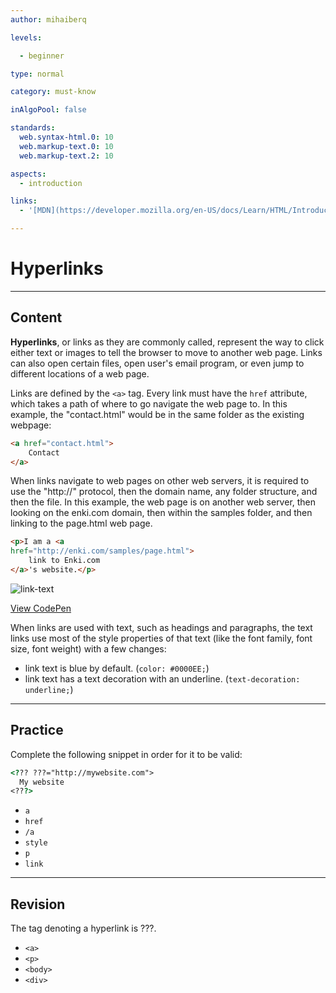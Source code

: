 ```yaml
---
author: mihaiberq

levels:

  - beginner

type: normal

category: must-know

inAlgoPool: false

standards:
  web.syntax-html.0: 10
  web.markup-text.0: 10
  web.markup-text.2: 10

aspects:
  - introduction

links:
  - '[MDN](https://developer.mozilla.org/en-US/docs/Learn/HTML/Introduction_to_HTML/Creating_hyperlinks){documentation}'

---
```


# Hyperlinks

---
## Content

**Hyperlinks**, or links as they are commonly called, represent the way to click either text or images to tell the browser to move to another web page. Links can also open certain files, open user's email program, or even jump to different locations of a web page.

Links are defined by the `<a>` tag. Every link must have the `href` attribute, which takes a path of where to go navigate the web page to. In this example, the "contact.html" would be in the same folder as the existing webpage:

```html
<a href="contact.html">
    Contact
</a>
```

When links navigate to web pages on other web servers, it is required to use the "http://" protocol, then the domain name, any folder structure, and then the file. In this example, the web page is on another web server, then looking on the enki.com domain, then within the samples folder, and then linking to the page.html web page.

```html
<p>I am a <a
href="http://enki.com/samples/page.html">
    link to Enki.com
</a>'s website.</p>
```

![link-text](https://img.enkipro.com/8ffc6087d2e832fc2ae2066d70455afa.png)

[View CodePen](https://codepen.io/enkidevs/pen/RBKobx)

When links are used with text, such as headings and paragraphs, the text links use most of the style properties of that text (like the font family, font size, font weight) with a few changes:

* link text is blue by default. (`color: #0000EE;`)
* link text has a text decoration with an underline. (`text-decoration: underline;`)

---
## Practice

Complete the following snippet in order for it to be valid:
```html
<??? ???="http://mywebsite.com">
  My website
<???>
```

* `a`
* `href`
* `/a`
* `style`
* `p`
* `link`


---
## Revision

The tag denoting a hyperlink is ???.

* `<a>`
* `<p>`
* `<body>`
* `<div>`
